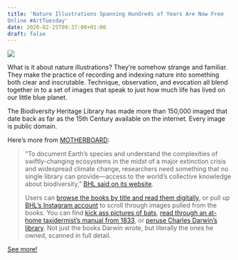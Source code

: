 ```yaml
---
title: 'Nature Illustrations Spanning Hundreds of Years Are Now Free
Online #ArtTuesday'
date: 2020-02-25T09:37:00+01:00
draft: false
---
```


![](https://cdn-blog.adafruit.com/uploads/2020/02/1582306960821-Copy-of-Split-Screen-Torn-2-8.jpg)

What is it about nature illustrations? They’re somehow strange and familiar. They make the practice of recording and indexing nature into something both clear and inscrutable. Technique, observation, and evocation all blend together in to a set of images that speak to just how much life has lived on our little blue planet.

The Biodiversity Heritage Library has made more than 150,000 imaged that date back as far as the 15th Century available on the internet. Every image is public domain.

Here’s more from [MOTHERBOARD](https://www.vice.com/en_us/article/5dmwbd/150k-nature-illustrations-spanning-hundreds-of-years-are-now-free-online):

> “To document Earth’s species and understand the complexities of swiftly-changing ecosystems in the midst of a major extinction crisis and widespread climate change, researchers need something that no single library can provide—access to the world’s collective knowledge about biodiversity,” [BHL said on its website](https://about.biodiversitylibrary.org/).
> 
> Users can [browse the books by title and read them digitally](https://www.biodiversitylibrary.org/browse/titles/a#/titles), or pull up [BHL’s Instagram account](https://www.instagram.com/p/B81N9Wzgo3w/) to scroll through images pulled from the books. You can find [kick ass pictures of bats](https://www.biodiversitylibrary.org/page/12866543#page/73/mode/1up), [read through an at-home taxidermist’s manual from 1833](https://www.biodiversitylibrary.org/item/229784?utm_medium=social%20media&utm_source=blog&utm_campaign=Book%20of%20the%20Month&utm_content=University%20of%20Toronto#page/7/mode/1up), or [peruse Charles Darwin’s library](https://www.biodiversitylibrary.org/creator/93#/titles). Not just the books Darwin wrote, but literally the ones he owned, scanned in full detail.

[See more!](https://www.vice.com/en_us/article/5dmwbd/150k-nature-illustrations-spanning-hundreds-of-years-are-now-free-online)